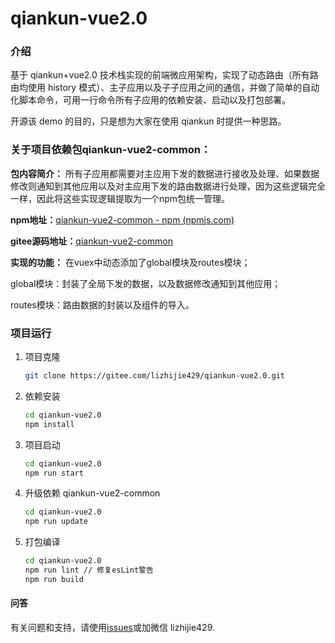 # qiankun-vue2.0

### 介绍

基于 qiankun+vue2.0 技术栈实现的前端微应用架构，实现了动态路由（所有路由均使用 history 模式）、主子应用以及子子应用之间的通信，并做了简单的自动化脚本命令，可用一行命令所有子应用的依赖安装、启动以及打包部署。

开源该 demo 的目的，只是想为大家在使用 qiankun 时提供一种思路。



### 关于项目依赖包qiankun-vue2-common：

**包内容简介：** 所有子应用都需要对主应用下发的数据进行接收及处理、如果数据修改则通知到其他应用以及对主应用下发的路由数据进行处理，因为这些逻辑完全一样，因此将这些实现逻辑提取为一个npm包统一管理。

**npm地址：**[qiankun-vue2-common - npm (npmjs.com)](https://www.npmjs.com/package/qiankun-vue2-common)

**gitee源码地址：**[qiankun-vue2-common](https://gitee.com/lizhijie429/qiankun-vue2-common)

**实现的功能：** 在vuex中动态添加了global模块及routes模块；

global模块：封装了全局下发的数据，以及数据修改通知到其他应用；

routes模块：路由数据的封装以及组件的导入。



### 项目运行

1. 项目克隆

   ```bash
   git clone https://gitee.com/lizhijie429/qiankun-vue2.0.git
   ```

2. 依赖安装

   ```bash
   cd qiankun-vue2.0
   npm install
   ```

3. 项目启动

   ```bash
   cd qiankun-vue2.0
   npm run start
   ```

4. 升级依赖 qiankun-vue2-common

   ```bash
   cd qiankun-vue2.0
   npm run update
   ```

5. 打包编译

   ```bash
   cd qiankun-vue2.0
   npm run lint // 修复esLint警告
   npm run build
   ```

#### 问答

有关问题和支持，请使用[issues](https://gitee.com/lizhijie429/qiankun-vue2.0/issues)或加微信 lizhijie429.
